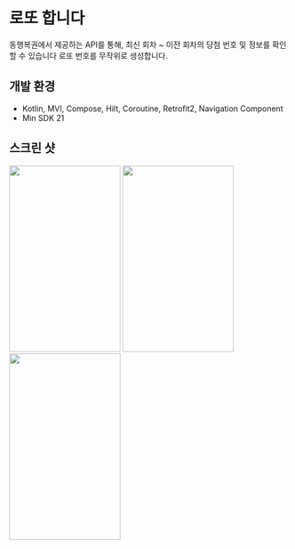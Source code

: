 # 로또 합니다

동행복권에서 제공하는 API를 통해,
최신 회차 ~ 이전 회차의 당첨 번호 및 정보를 확인할 수 있습니다
로또 번호를 무작위로 생성합니다.

## 개발 환경
- Kotlin, MVI, Compose, Hilt, Coroutine, Retrofit2, Navigation Component
- Min SDK 21

## 스크린 샷
<img src="https://user-images.githubusercontent.com/25873584/180733093-90f764ca-b85d-4e8c-abd6-241f3a67124d.png" width="200" height="335">
<img src="https://user-images.githubusercontent.com/25873584/180733089-7ed366a8-daed-43c8-8abb-e6a742c459e6.png" width="200" height="335"><img src="https://user-images.githubusercontent.com/25873584/180733075-cf53a08a-a846-4174-b8f8-35209309c6c1.png" width="200" height="335">
